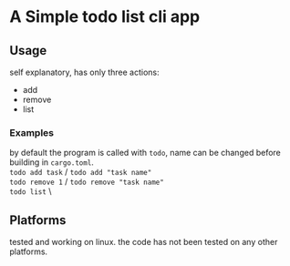 # A Simple todo list cli app
## Usage
self explanatory, has only three actions:
 - add
 - remove
 - list

### Examples
by default the program is called with `todo`, name can be changed before building in `cargo.toml`. \
` todo add task ` / ` todo add "task name" ` \
` todo remove 1 ` / ` todo remove "task name" ` \
` todo list ` \

## Platforms
tested and working on linux. 
the code has not been tested on any other platforms.
